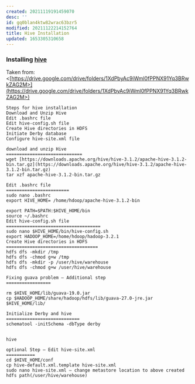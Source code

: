 ```yaml
---
created: 20211119191459070
desc: ''
id: gq0blan4ktw82wrac63bzr5
modified: 20211122214152764
title: Hive Installation
updated: 1653305310658
---
```

   
### Installing [hive](../devlog/hive.md)   
   
Taken from:   
<[https://drive.google.com/drive/folders/1XdPbyAc9iWml0fPPNX91Yq3BRwkZAG2M>](https://drive.google.com/drive/folders/1XdPbyAc9iWml0fPPNX91Yq3BRwkZAG2M>)   
   
    Steps for hive installation   
    Download and Unzip Hive   
    Edit .bashrc file   
    Edit hive-config.sh file   
    Create Hive directories in HDFS   
    Initiate Derby database   
    Configure hive-site.xml file   
   
    download and unzip Hive   
    =============================   
    wget [https://downloads.apache.org/hive/hive-3.1.2/apache-hive-3.1.2-bin.tar.gz](https://downloads.apache.org/hive/hive-3.1.2/apache-hive-3.1.2-bin.tar.gz)   
    tar xzf apache-hive-3.1.2-bin.tar.gz   
   
    Edit .bashrc file   
    ========================   
    sudo nano .bashrc   
    export HIVE_HOME= /home/hdoop/apache-hive-3.1.2-bin   
   
    export PATH=$PATH:$HIVE_HOME/bin   
    source ~/.bashrc   
    Edit hive-config.sh file   
    ====================================   
    sudo nano $HIVE_HOME/bin/hive-config.sh   
    export HADOOP_HOME=/home/hdoop/hadoop-3.2.1   
    Create Hive directories in HDFS   
    ===================================   
    hdfs dfs -mkdir /tmp   
    hdfs dfs -chmod g+w /tmp   
    hdfs dfs -mkdir -p /user/hive/warehouse   
    hdfs dfs -chmod g+w /user/hive/warehouse   
   
    Fixing guava problem – Additional step   
    =================   
   
    rm $HIVE_HOME/lib/guava-19.0.jar   
    cp $HADOOP_HOME/share/hadoop/hdfs/lib/guava-27.0-jre.jar $HIVE_HOME/lib/   
   
    Initialize Derby and hive   
    ============================   
    schematool -initSchema -dbType derby   
   
   
    hive   
   
    optional Step – Edit hive-site.xml   
    ===========   
    cd $HIVE_HOME/conf   
    cp hive-default.xml.template hive-site.xml   
    sudo nano hive-site.xml – change metastore location to above created hdfs path(/user/hive/warehouse)